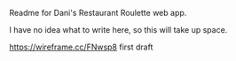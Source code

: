 Readme for Dani's Restaurant Roulette web app.

I have no idea what to write here, so this will take up space.

https://wireframe.cc/FNwsp8
first draft
